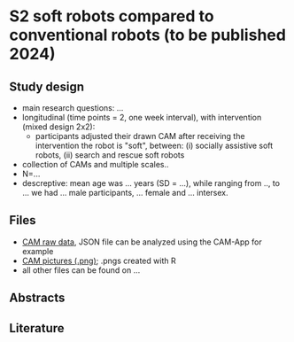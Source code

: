 # S2 soft robots compared to conventional robots (to be published 2024)

## Study design

- main research questions: ...
- longitudinal (time points = 2, one week interval), with intervention (mixed design 2x2):
    - participants adjusted their drawn CAM after receiving the intervention the robot is "soft", between: (i) socially assistive soft robots, (ii) search and rescue soft robots 
- collection of CAMs and multiple scales..
- N=...
- descreptive: mean age was ... years (SD = ...), while ranging from .., to ... we had ... male participants, ... female and ... intersex.



## Files

- [CAM raw data](/S2%20soft%20robots%20compared%20to%20conventional%20robots/raw%20data), JSON file can be analyzed using the CAM-App for example
- [CAM pictures (.png)](/S2%20soft%20robots%20compared%20to%20conventional%20robots/CAMs%20picture); .pngs created with R
- all other files can be found on ...


## Abstracts




## Literature

